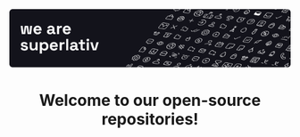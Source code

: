 <div align="center">
    <img src="header.png" alt=":banner:"/>
    <h1>Welcome to our open-source repositories!</h1>
</div>